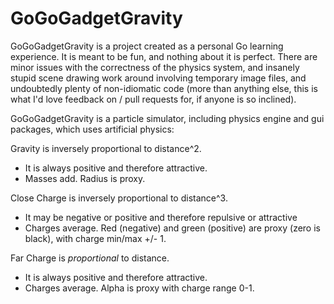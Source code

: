 # GoGoGadgetGravity

GoGoGadgetGravity is a project created as a personal Go learning experience. It is meant to be fun, and nothing about it is perfect. There are minor issues with the correctness of the physics system, and insanely stupid scene drawing work around involving temporary image files, and undoubtedly plenty of non-idiomatic code (more than anything else, this is what I'd love feedback on / pull requests for, if anyone is so inclined).

GoGoGadgetGravity is a particle simulator, including physics engine and gui packages, which uses artificial physics:

Gravity is inversely proportional to distance^2.
- It is always positive and therefore attractive.
- Masses add. Radius is proxy.

Close Charge is inversely proportional to distance^3.
- It may be negative or positive and therefore repulsive or attractive
- Charges average. Red (negative) and green (positive) are proxy (zero is black), with charge min/max +/- 1.

Far Charge is *proportional* to distance.
- It is always positive and therefore attractive.
- Charges average. Alpha is proxy with charge range  0-1.
